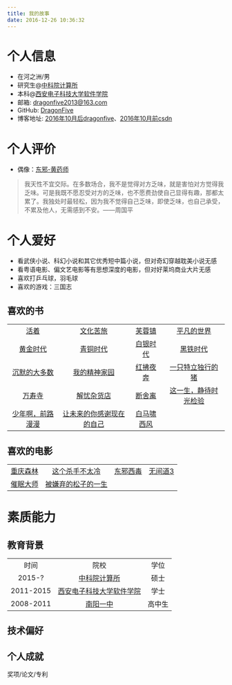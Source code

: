 ```yaml
---
title: 我的故事
date: 2016-12-26 10:36:32
---
```

# 个人信息

- 在河之洲/男
- 研究生@[中科院计算所](http://www.ict.ac.cn/)
- 本科@[西安电子科技大学软件学院](http://sc.xidian.edu.cn/index.html)
- 邮箱: dragonfive2013@163.com
- GitHub: [DragonFive](https://github.com/DragonFive)
- 博客地址: [2016年10月后dragonfive](https://dragonfive.github.io/)、[2016年10月前csdn](http://blog.csdn.net/zhzz2012)

# 个人评价

- 偶像：[东邪-黄药师](https://zh.wikipedia.org/wiki/%E9%BB%84%E8%8D%AF%E5%B8%88)

>我天性不宜交际。在多数场合，我不是觉得对方乏味，就是害怕对方觉得我乏味。可是我既不愿忍受对方的乏味，也不愿费劲使自己显得有趣，那都太累了。我独处时最轻松，因为我不觉得自己乏味，即使乏味，也自己承受，不累及他人，无需感到不安。——周国平

# 个人爱好 

- 看武侠小说、科幻小说和其它优秀短中篇小说，但对奇幻穿越耽美小说无感
- 看粤语电影、偏文艺电影等有思想深度的电影，但对好莱坞商业大片无感
- 喜欢打乒乓球，羽毛球
- 喜欢的游戏：三国志

## 喜欢的书

|||||
|:--:|:--:|:--:|:--:|
|[活着](https://book.douban.com/subject/1082154/)|[文化苦旅](https://book.douban.com/subject/10758627/)|[芙蓉镇](https://book.douban.com/subject/1200843/)|[平凡的世界](https://book.douban.com/subject/1200840/)|
|[黄金时代](https://book.douban.com/subject/1089243/)|[青铜时代](https://book.douban.com/subject/1085883/)|[白银时代](https://book.douban.com/subject/1082150/)|[黑铁时代](https://book.douban.com/subject/1096790/)|
|[沉默的大多数](https://book.douban.com/subject/1054685/)|[我的精神家园](https://book.douban.com/subject/1014578/) | [红拂夜奔](https://book.douban.com/subject/1418686/)|[一只特立独行的猪](https://book.douban.com/subject/1767945/) |
| [万寿寺](https://book.douban.com/subject/1763806/)|[解忧杂货店](https://book.douban.com/subject/25862578/)|[断舍离](https://book.douban.com/subject/24749465/) |[这一生，静待时光检验](https://book.douban.com/subject/25985499/) |
|[少年啊，前路漫漫](https://book.douban.com/subject/26593287/) |[让未来的你感谢现在的自己](https://book.douban.com/subject/26277384/) | [白马啸西风](https://book.douban.com/subject/1793132/)| | |

## 喜欢的电影

|||||
|:--:|:--:|:--:|:--:|
|[重庆森林](https://movie.douban.com/subject/1291999/)| [这个杀手不太冷](https://movie.douban.com/subject/1295644/)| [东邪西毒](https://movie.douban.com/subject/1292328/)|[无间道3](https://movie.douban.com/subject/1307694/) |
|[催眠大师](https://movie.douban.com/subject/24743711/) | [被嫌弃的松子的一生](https://movie.douban.com/subject/1787291/)| | |

# 素质能力

## 教育背景
||||
|:--:|:--:|:--:|
| 时间 | 院校 | 学位|
|2015-? |[中科院计算所](http://www.ict.ac.cn/)|硕士|
|2011-2015 |[西安电子科技大学软件学院](http://sc.xidian.edu.cn/index.html)|学士|
|2008-2011 |[南阳一中](http://www.nyyz.ha.cn/)|高中生|

## 技术偏好

## 个人成就
奖项/论文/专利








